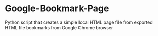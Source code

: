 # Google-Bookmark-Page
Python script that creates a simple local HTML page file from exported HTML file bookmarks from Google Chrome browser
